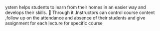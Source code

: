 ystem helps students to learn from their homes in an easier way and develops their skills. 
 Through it .Instructors can control course content ,follow up on the attendance and absence of their students
and  give  assignment for each lecture for specific course 
 
